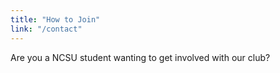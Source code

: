```yaml
---
title: "How to Join"
link: "/contact"
---
```


Are you a NCSU student wanting to get involved with our club?
